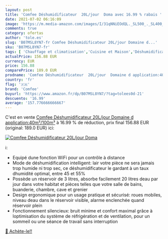 ```yaml
---
layout: post
title: 'Comfee Déshumidificateur  20L/jour  Doma avec 16.99 % rabais '
date: 2021-07-02 06:16:09
image: 'https://m.media-amazon.com/images/I/31qNNiEOdQL._SL500_._SL400_.jpg'
comments: true
category: ofertas
author: 'tole.es'
slug: 'B07MSL8YN7-fr Comfee Déshumidificateur 20L/jour Domaine d...'
sku: 'B07MSL8YN7-fr'
tags: [ 'Chauffage et climatisation','Cuisine et Maison','Déshumidificateurs','comfee', ]
actualPrice: 156.88 EUR
currency: EUR
price: 156.88
comparePrice: 189.0 EUR
prodname: 'Comfee Déshumidificateur  20L/jour  Domaine d application:40m²/100m³'
country: 'fr'
flag: '🇫🇷'
brand: 'Comfee'
buyurl: 'https://www.amazon.fr/dp/B07MSL8YN7/?tag=tolees0d-21'
descuento: '16.99'
average: '157.776666666667'
---
```


C'est en vente [Comfee Déshumidificateur  20L/jour  Domaine d application:40m²/100m³](https://www.amazon.fr/dp/B07MSL8YN7/?tag=tolees0d-21)  à  16.99 % de réduction, prix final  156.88 EUR (original: 189.0 EUR) ici:

[![Comfee Déshumidificateur  20L/jour  Doma](https://m.media-amazon.com/images/I/31qNNiEOdQL._SL500_._SL400_.jpg)](https://www.amazon.fr/dp/B07MSL8YN7/?tag=tolees0d-21)

ℹ️:

- Equipé dune fonction WiFi pour un contrôle à distance
- Mode de déshumidification intelligent: lair votre pièce ne sera jamais trop humide ni trop sec, ce déshumidificateur le gardant à un taux dhumidité optimal, entre 45 et 55%
- Possède un réservoir de 3 litres, absorbe facilement 20 litres deau par jour dans votre habitat et pièces telles que votre salle de bains, buanderie, chambre, cave et grenier
- Design ergonomique pour un usage pratique et sécurisé: roues mobiles, niveau deau dans le réservoir visible, alarme enclenchée quand réservoir plein
- Fonctionnement silencieux: bruit minime et confort maximal grâce à loptimisation du système de réfrigération et de ventilation, pour un sommeil ou une séance de travail sans interruption

[🛒 Achète-le!!](https://www.amazon.fr/dp/B07MSL8YN7/?tag=tolees0d-21)
